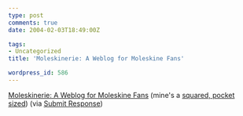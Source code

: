 ```yaml
---
type: post
comments: true
date: 2004-02-03T18:49:00Z

tags:
- Uncategorized
title: 'Moleskinerie: A Weblog for Moleskine Fans'

wordpress_id: 586
---
```


[Moleskinerie: A Weblog for Moleskine Fans](http://armandfrasco.typepad.com/moleskinerie/) (mine's a [squared, pocket sized](http://www.mojolondon.co.uk/Shop/detail.php?sku=02112)) (via [Submit Response](http://www.submitresponse.co.uk))
